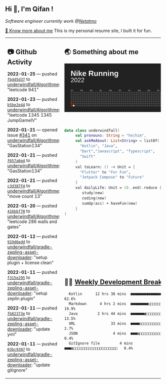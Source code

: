 <h2> Hi 👋, I'm Qifan ! </h2>
<p><em>Software engineer currently work @<a href="https://www.netatmo.com">Netatmo</a>
</em></p><p><a href="https://qifanyang.com/resume" target="_blank"> 🔭 Know more about me</a> This is my personal resume site, I built it for fun.</p>
<table><tr><td valign="top" rowspan="2">

 ## 📷 Github Activity
 <!-- githubActivity starts -->
  **2022-01-25** — pushed [`fbdd5d37`](https://github.com/underwindfall/Algorithme/commit/fbdd5d37d74dd7ecb0bfd521edfc892db4b3be33) to [underwindfall/Algorithme](https://api.github.com/repos/underwindfall/Algorithme): "leetcode 941"

  **2022-01-23** — pushed [`b5be2e44`](https://github.com/underwindfall/Algorithme/commit/b5be2e44d9e89e7ab0281ff5cfa416640b090af8) to [underwindfall/Algorithme](https://api.github.com/repos/underwindfall/Algorithme): "leetcode 1345 1345  JumpGameIV"

  **2022-01-21** — opened issue [#341](https://api.github.com/repos/underwindfall/Algorithme/issues/341) on [underwindfall/Algorithme](https://api.github.com/repos/underwindfall/Algorithme): "GasStation134"

  **2022-01-21** — pushed [`f657a6e4`](https://github.com/underwindfall/Algorithme/commit/f657a6e4ee4b44303a1f7d9eb3a4822b5432ace3) to [underwindfall/Algorithme](https://api.github.com/repos/underwindfall/Algorithme): "GasStation134"

  **2022-01-21** — pushed [`c3d387f4`](https://github.com/underwindfall/Algorithme/commit/c3d387f4bad6a21ddf6a8fa2281f10b5ab3872df) to [underwindfall/Algorithme](https://api.github.com/repos/underwindfall/Algorithme): "move count 13"

  **2022-01-20** — pushed [`416bbf70`](https://github.com/underwindfall/Algorithme/commit/416bbf70622e2c9f276a1f54926425c4de25b222) to [underwindfall/Algorithme](https://api.github.com/repos/underwindfall/Algorithme): "leetcode 286 walls and gates"

  **2022-01-12** — pushed [`919d6edd`](https://github.com/underwindfall/gradle-zepling-asset-downloader/commit/919d6edd935db623619c89dc2e42c3d4d78fafb2) to [underwindfall/gradle-zepling-asset-downloader](https://api.github.com/repos/underwindfall/gradle-zepling-asset-downloader): "setup plugin + license clean"

  **2022-01-11** — pushed [`f315e295`](https://github.com/underwindfall/gradle-zepling-asset-downloader/commit/f315e295b75b485b838bc5e482db3eb279017581) to [underwindfall/gradle-zepling-asset-downloader](https://api.github.com/repos/underwindfall/gradle-zepling-asset-downloader): "setup zeplin plugin"

  **2022-01-11** — pushed [`fb82373e`](https://github.com/underwindfall/gradle-zepling-asset-downloader/commit/fb82373eb0c85848ff385e2c789098ffab9010cb) to [underwindfall/gradle-zepling-asset-downloader](https://api.github.com/repos/underwindfall/gradle-zepling-asset-downloader): "update yml"

  **2022-01-11** — pushed [`03bc9387`](https://github.com/underwindfall/gradle-zepling-asset-downloader/commit/03bc9387ecd990b401cc889e6c3f02a21a2ef362) to [underwindfall/gradle-zepling-asset-downloader](https://api.github.com/repos/underwindfall/gradle-zepling-asset-downloader): "update gitignore"
 <!-- githubActivity ends -->
 </td><td valign="top">

 ## 🌏 Something about me
 <!-- profile starts -->
 <a href="https://github.com/underwindfall" width="100%">
   <img src="https://github.com/underwindfall/GitHubPoster/blob/main/examples/nike.svg"/>
 </a>
 <br/>
 <br/>
 <br/>

 ```kotlin
 data class underwindfall(
      val pronouns: String = "he|him",
      val askMeAbout: List<String> = listOf(
        "Kotlin", "Java",
        "Dart","Javascript", "Typescript",
        "Swift"
      )
      val toLearn: () -> Unit = {
        "Flutter" to "For Fun",
        "Jetpack Compose" to "Future"
      }
      val dailyLife: Unit = (0..end).reduce { acc, new ->
         study(new)
         coding(new)
         sumUp(acc) + haveFun(new)
      }
 )
 ```
 <!-- profile ends -->
 </td></tr><tr><td valign="top">

 ## 🏊‍♂️ <a href="https://gist.github.com/underwindfall/377ee88ba1fabd1e93516e48ca9c61eb" target="_blank">Weekly Development Breakdown</a>
  <!-- codeTime starts -->
  ```text
    Kotlin      12 hrs 38 mins  ■■■■■■■■■■■■■■■■■■▥□□□□□  62.6%
    Markdown      4 hrs 2 mins  ■■■■■■■■◱□□□□□□□□□□□□□□□  19.9%
    Java         2 hrs 44 mins  ■■■■■■▦□□□□□□□□□□□□□□□□□  13.5%
    XML                33 mins  ■■■■◱□□□□□□□□□□□□□□□□□□□   2.7%
    JSON                4 mins  ■■■▥□□□□□□□□□□□□□□□□□□□□   0.4%
    GitIgnore file         4 mins  ■■■▥□□□□□□□□□□□□□□□□□□□□   0.4%
  ```
  <!-- codeTime starts -->
  </td></tr></table>